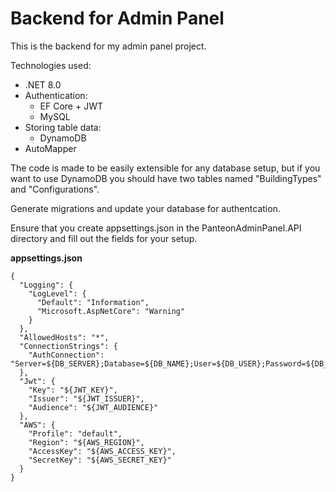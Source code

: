 # Backend for Admin Panel

This is the backend for my admin panel project.

Technologies used:

- .NET 8.0
- Authentication:
  - EF Core + JWT
  - MySQL
- Storing table data:
  - DynamoDB
- AutoMapper

The code is made to be easily extensible for any database setup, but if you want to use DynamoDB you should have two tables named "BuildingTypes" and "Configurations".

Generate migrations and update your database for authentcation.

Ensure that you create appsettings.json in the PanteonAdminPanel.API directory and fill out the fields for your setup.

**appsettings.json**

    {
      "Logging": {
        "LogLevel": {
          "Default": "Information",
          "Microsoft.AspNetCore": "Warning"
        }
      },
      "AllowedHosts": "*",
      "ConnectionStrings": {
        "AuthConnection": "Server=${DB_SERVER};Database=${DB_NAME};User=${DB_USER};Password=${DB_PASSWORD}"
      },
      "Jwt": {
        "Key": "${JWT_KEY}",
        "Issuer": "${JWT_ISSUER}",
        "Audience": "${JWT_AUDIENCE}"
      },
      "AWS": {
        "Profile": "default",
        "Region": "${AWS_REGION}",
        "AccessKey": "${AWS_ACCESS_KEY}",
        "SecretKey": "${AWS_SECRET_KEY}"
      }
    }
